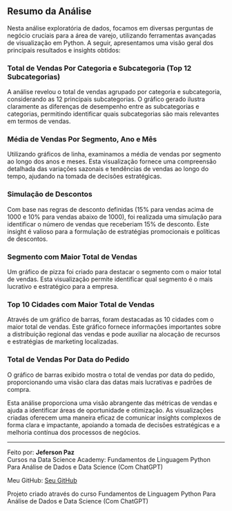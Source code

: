 ## Resumo da Análise

Nesta análise exploratória de dados, focamos em diversas perguntas de negócio cruciais para a área de varejo, utilizando ferramentas avançadas de visualização em Python. A seguir, apresentamos uma visão geral dos principais resultados e insights obtidos:

### Total de Vendas Por Categoria e Subcategoria (Top 12 Subcategorias)
A análise revelou o total de vendas agrupado por categoria e subcategoria, considerando as 12 principais subcategorias. O gráfico gerado ilustra claramente as diferenças de desempenho entre as subcategorias e categorias, permitindo identificar quais subcategorias são mais relevantes em termos de vendas.

### Média de Vendas Por Segmento, Ano e Mês
Utilizando gráficos de linha, examinamos a média de vendas por segmento ao longo dos anos e meses. Esta visualização fornece uma compreensão detalhada das variações sazonais e tendências de vendas ao longo do tempo, ajudando na tomada de decisões estratégicas.

### Simulação de Descontos
Com base nas regras de desconto definidas (15% para vendas acima de 1000 e 10% para vendas abaixo de 1000), foi realizada uma simulação para identificar o número de vendas que receberiam 15% de desconto. Este insight é valioso para a formulação de estratégias promocionais e políticas de descontos.

### Segmento com Maior Total de Vendas
Um gráfico de pizza foi criado para destacar o segmento com o maior total de vendas. Esta visualização permite identificar qual segmento é o mais lucrativo e estratégico para a empresa.

### Top 10 Cidades com Maior Total de Vendas
Através de um gráfico de barras, foram destacadas as 10 cidades com o maior total de vendas. Este gráfico fornece informações importantes sobre a distribuição regional das vendas e pode auxiliar na alocação de recursos e estratégias de marketing localizadas.

### Total de Vendas Por Data do Pedido
O gráfico de barras exibido mostra o total de vendas por data do pedido, proporcionando uma visão clara das datas mais lucrativas e padrões de compra.

Esta análise proporciona uma visão abrangente das métricas de vendas e ajuda a identificar áreas de oportunidade e otimização. As visualizações criadas oferecem uma maneira eficaz de comunicar insights complexos de forma clara e impactante, apoiando a tomada de decisões estratégicas e a melhoria contínua dos processos de negócios.

---

Feito por: **Jeferson Paz**  
Cursos na Data Science Academy: Fundamentos de Linguagem Python Para Análise de Dados e Data Science (Com ChatGPT)  

Meu GitHub: [Seu GitHub](https://github.com/jeferson-paz)  

Projeto criado através do curso Fundamentos de Linguagem Python Para Análise de Dados e Data Science (Com ChatGPT)
